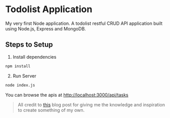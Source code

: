 # Todolist Application

My very first Node application. A todolist restful CRUD API application built using Node.js, Express and MongoDB.

## Steps to Setup

1. Install dependencies

```bash
npm install
```

2. Run Server

```bash
node index.js
```

You can browse the apis at <http://localhost:3000/api/tasks>

> All credit to [this](https://www.callicoder.com/node-js-express-mongodb-restful-crud-api-tutorial/) blog post for giving me the knowledge and inspiration to create something of my own. 
